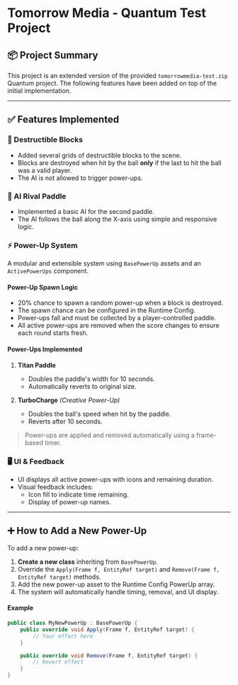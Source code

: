 # Tomorrow Media - Quantum Test Project

## 📦 Project Summary

This project is an extended version of the provided `tomorrowmedia-test.zip` Quantum project. The following features have been added on top of the initial implementation.

---

## ✅ Features Implemented

### 🧱 Destructible Blocks

- Added several grids of destructible blocks to the scene.
- Blocks are destroyed when hit by the ball **only** if the last to hit the ball was a valid player.
- The AI is not allowed to trigger power-ups.

### 🤖 AI Rival Paddle

- Implemented a basic AI for the second paddle.
- The AI follows the ball along the X-axis using simple and responsive logic.

### ⚡ Power-Up System

A modular and extensible system using `BasePowerUp` assets and an `ActivePowerUps` component.

#### Power-Up Spawn Logic

- 20% chance to spawn a random power-up when a block is destroyed.
- The spawn chance can be configured in the Runtime Config.
- Power-ups fall and must be collected by a player-controlled paddle.
- All active power-ups are removed when the score changes to ensure each round starts fresh.

#### Power-Ups Implemented

1. **Titan Paddle**
   - Doubles the paddle's width for 10 seconds.
   - Automatically reverts to original size.

2. **TurboCharge** *(Creative Power-Up)*
   - Doubles the ball's speed when hit by the paddle.
   - Reverts after 10 seconds.

> Power-ups are applied and removed automatically using a frame-based timer.

### 🖥️ UI & Feedback

- UI displays all active power-ups with icons and remaining duration.
- Visual feedback includes:
  - Icon fill to indicate time remaining.
  - Display of power-up names.

---

## ➕ How to Add a New Power-Up

To add a new power-up:

1. **Create a new class** inheriting from `BasePowerUp`.
2. Override the `Apply(Frame f, EntityRef target)` and `Remove(Frame f, EntityRef target)` methods.
3. Add the new power-up asset to the Runtime Config PowerUp array.
4. The system will automatically handle timing, removal, and UI display.

#### Example

```csharp
public class MyNewPowerUp : BasePowerUp {
    public override void Apply(Frame f, EntityRef target) {
        // Your effect here
    }

    public override void Remove(Frame f, EntityRef target) {
        // Revert effect
    }
}
